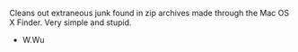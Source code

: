 Cleans out extraneous junk found in zip archives made through the Mac OS X Finder. 
Very simple and stupid.

- W.Wu
